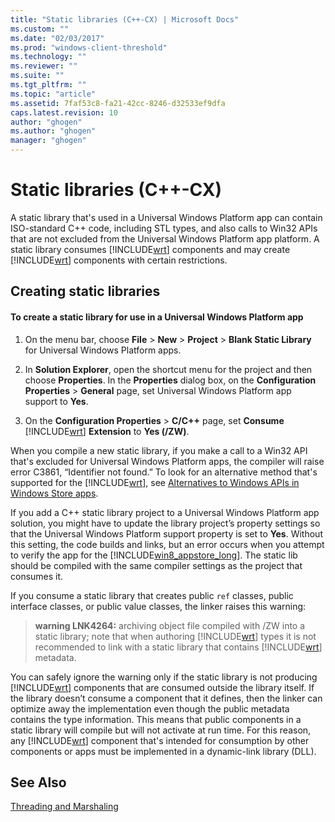 ```yaml
---
title: "Static libraries (C++-CX) | Microsoft Docs"
ms.custom: ""
ms.date: "02/03/2017"
ms.prod: "windows-client-threshold"  
ms.technology: ""
ms.reviewer: ""
ms.suite: ""
ms.tgt_pltfrm: ""
ms.topic: "article"
ms.assetid: 7faf53c8-fa21-42cc-8246-d32533ef9dfa
caps.latest.revision: 10
author: "ghogen"
ms.author: "ghogen"
manager: "ghogen"
---
```

# Static libraries (C++-CX)
A static library that's used in a Universal Windows Platform app can contain ISO-standard C++ code, including STL types, and also calls to Win32 APIs that are not excluded from the Universal Windows Platform app platform. A static library consumes [!INCLUDE[wrt](../cppcx/includes/wrt-md.md)] components and may create [!INCLUDE[wrt](../cppcx/includes/wrt-md.md)] components with certain restrictions.  
  
## Creating static libraries  
  
#### To create a static library for use in a Universal Windows Platform app  
  
1.  On the menu bar, choose **File** > **New** > **Project** > **Blank Static Library** for Universal Windows Platform apps.  
  
2.  In **Solution Explorer**, open the shortcut menu for the project and then choose **Properties**. In the **Properties** dialog box, on the **Configuration Properties** > **General** page, set Universal Windows Platform app support to **Yes**.  
  
3.  On the **Configuration Properties** > **C/C++** page, set **Consume** [!INCLUDE[wrt](../cppcx/includes/wrt-md.md)] **Extension** to **Yes (/ZW)**.  
  
 When you compile a new static library, if you make a call to a Win32 API that's excluded for Universal Windows Platform apps, the compiler will raise error C3861, “Identifier not found.” To look for an alternative method that's supported for the [!INCLUDE[wrt](../cppcx/includes/wrt-md.md)], see [Alternatives to Windows APIs in Windows Store apps](http://msdn.microsoft.com/en-us/75568012-61e0-41cc-a4df-c698f54f21ec).  
  
 If you add a C++ static library project to a Universal Windows Platform app solution, you might have to update the library project’s property settings so that the Universal Windows Platform support property is set to **Yes**. Without this setting, the code builds and links, but an error occurs when you attempt to verify the app for the [!INCLUDE[win8_appstore_long](../cppcx/includes/win8-appstore-long-md.md)]. The static lib should be compiled with the same compiler settings as the project that consumes it.  
  
 If you consume a static library that creates public `ref` classes, public interface classes, or public value classes, the linker raises this warning:  
  
> **warning LNK4264:** archiving object file compiled with /ZW into a static library; note that when authoring [!INCLUDE[wrt](../cppcx/includes/wrt-md.md)] types it is not recommended to link with a static library that contains [!INCLUDE[wrt](../cppcx/includes/wrt-md.md)] metadata.  
  
 You can safely ignore the warning only if the static library is not producing [!INCLUDE[wrt](../cppcx/includes/wrt-md.md)] components that are consumed outside the library itself. If the library doesn’t consume a component that it defines, then the linker can optimize away the implementation even though the public metadata contains the type information. This means that public components in a static library will compile but will not activate at run time. For this reason, any [!INCLUDE[wrt](../cppcx/includes/wrt-md.md)] component that's intended for consumption by other components or apps must be implemented in a dynamic-link library (DLL).  
  
## See Also  
 [Threading and Marshaling](../cppcx/threading-and-marshaling-c-cx.md)